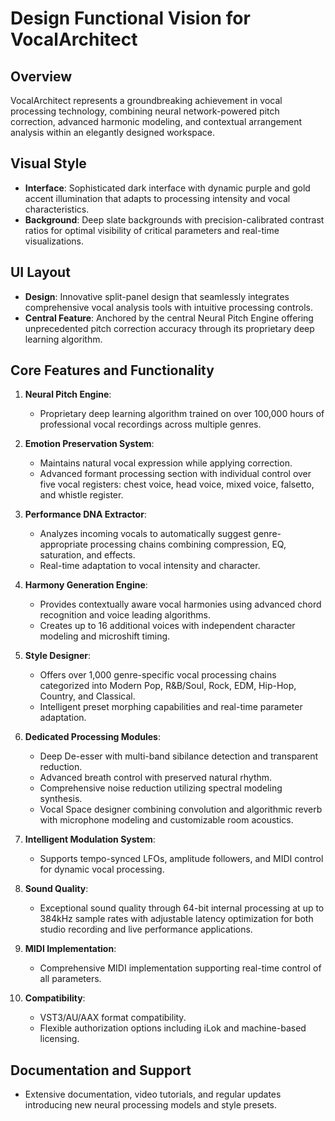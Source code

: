# Design Functional Vision for VocalArchitect

## Overview
VocalArchitect represents a groundbreaking achievement in vocal processing technology, combining neural network-powered pitch correction, advanced harmonic modeling, and contextual arrangement analysis within an elegantly designed workspace.

## Visual Style
- **Interface**: Sophisticated dark interface with dynamic purple and gold accent illumination that adapts to processing intensity and vocal characteristics.
- **Background**: Deep slate backgrounds with precision-calibrated contrast ratios for optimal visibility of critical parameters and real-time visualizations.

## UI Layout
- **Design**: Innovative split-panel design that seamlessly integrates comprehensive vocal analysis tools with intuitive processing controls.
- **Central Feature**: Anchored by the central Neural Pitch Engine offering unprecedented pitch correction accuracy through its proprietary deep learning algorithm.

## Core Features and Functionality
1. **Neural Pitch Engine**: 
   - Proprietary deep learning algorithm trained on over 100,000 hours of professional vocal recordings across multiple genres.
   
2. **Emotion Preservation System**: 
   - Maintains natural vocal expression while applying correction.
   - Advanced formant processing section with individual control over five vocal registers: chest voice, head voice, mixed voice, falsetto, and whistle register.

3. **Performance DNA Extractor**: 
   - Analyzes incoming vocals to automatically suggest genre-appropriate processing chains combining compression, EQ, saturation, and effects.
   - Real-time adaptation to vocal intensity and character.

4. **Harmony Generation Engine**: 
   - Provides contextually aware vocal harmonies using advanced chord recognition and voice leading algorithms.
   - Creates up to 16 additional voices with independent character modeling and microshift timing.

5. **Style Designer**: 
   - Offers over 1,000 genre-specific vocal processing chains categorized into Modern Pop, R&B/Soul, Rock, EDM, Hip-Hop, Country, and Classical.
   - Intelligent preset morphing capabilities and real-time parameter adaptation.

6. **Dedicated Processing Modules**: 
   - Deep De-esser with multi-band sibilance detection and transparent reduction.
   - Advanced breath control with preserved natural rhythm.
   - Comprehensive noise reduction utilizing spectral modeling synthesis.
   - Vocal Space designer combining convolution and algorithmic reverb with microphone modeling and customizable room acoustics.

7. **Intelligent Modulation System**: 
   - Supports tempo-synced LFOs, amplitude followers, and MIDI control for dynamic vocal processing.

8. **Sound Quality**: 
   - Exceptional sound quality through 64-bit internal processing at up to 384kHz sample rates with adjustable latency optimization for both studio recording and live performance applications.

9. **MIDI Implementation**: 
   - Comprehensive MIDI implementation supporting real-time control of all parameters.

10. **Compatibility**: 
    - VST3/AU/AAX format compatibility.
    - Flexible authorization options including iLok and machine-based licensing.

## Documentation and Support
- Extensive documentation, video tutorials, and regular updates introducing new neural processing models and style presets.
